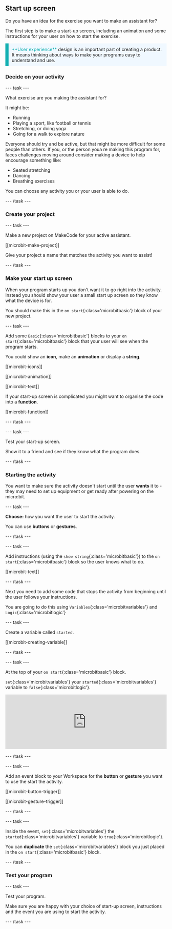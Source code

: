 ## Start up screen

Do you have an idea for the exercise you want to make an assistant for?

The first step is to make a start-up screen, including an animation and some instructions for your user on how to start the exercise. 

<p style="border-left: solid; border-width:10px; border-color: #0faeb0; background-color: aliceblue; padding: 10px;">
  <span style="color: #0faeb0">**User experience**</span> design is an important part of creating a product. It means thinking about ways to make your programs easy to understand and use.
</p>

### Decide on your activity

--- task ---

What exercise are you making the assistant for?

It might be:
+ Running
+ Playing a sport, like football or tennis
+ Stretching, or doing yoga
+ Going for a walk to explore nature

Everyone should try and be active, but that might be more difficult for some people than others. If you, or the person youa re making this program for, faces challenges moving around consider making a device to help encourage something like:

+ Seated stretching
+ Dancing
+ Breathing exercises

You can choose any activity you or your user is able to do.

--- /task ---

### Create your project

--- task ---

Make a new project on MakeCode for your active assistant. 

[[microbit-make-project]]

Give your project a name that matches the activity you want to assist!

--- /task ---

### Make your start up screen

When your program starts up you don't want it to go right into the activity. Instead you should show your user a small start up screen so they know what the device is for. 

You should make this in the `on start`{:class='microbitbasic'} block of your new project. 

--- task ---

Add some `Basic`{:class='microbitbasic'} blocks to your `on start`{:class='microbitbasic'} block that your user will see when the program starts.

You could show an **icon**, make an **animation** or display a **string**.

[[microbit-icons]]

[[microbit-animation]]

[[microbit-text]]

If your start-up screen is complicated you might want to organise the code into a **function**.

[[microbit-function]]

--- /task ---

--- task ---

Test your start-up screen. 

Show it to a friend and see if they know what the program does. 

--- /task ---

### Starting the activity

You want to make sure the activity doesn't start until the user **wants** it to - they may need to set up equipment or get ready after powering on the micro:bit. 

--- task ---

**Choose:** how you want the user to start the activity. 

You can use **buttons** or **gestures**.

--- /task ---

--- task ---

Add instructions (using the `show string`{:class='microbitbasic'}) to the `on start`{:class='microbitbasic'} block so the user knows what to do.

[[microbit-text]]

--- /task ---

Next you need to add some code that stops the activity from beginning until the user follows your instructions.

You are going to do this using `Variables`{:class='microbitvariables'} and `Logic`{:class='microbitlogic'}

--- task ---

Create a variable called `started`. 

[[microbit-creating-variable]]

--- /task ---

--- task ---

At the top of your `on start`{:class='microbitbasic'} block.

`set`{:class='microbitvariables'} your `started`{:class='microbitvariables'} variable to `false`{:class='microbitlogic'}. 

<div style="position:relative;height:calc(100px + 5em);width:100%;overflow:hidden;"><iframe style="position:relative;top:0;left:0;width:100%;height:100%;" src="https://makecode.microbit.org/---codeembed#pub:_2JCTrHLR8aos" allowfullscreen="allowfullscreen" frameborder="0" sandbox="allow-scripts allow-same-origin"></iframe></div>

--- /task ---

--- task ---

Add an event block to your Workspace for the **button** or **gesture** you want to use the start the activity.

[[microbit-button-trigger]]

[[microbit-gesture-trigger]]

--- /task ---

--- task ---

Inside the event, `set`{:class='microbitvariables'} the `started`{:class='microbitvariables'} variable to `true`{:class='microbitlogic'}.

You can **duplicate** the `set`{:class='microbitvariables'} block you just placed in the `on start`{:class='microbitbasic'} block. 

--- /task ---

### Test your program

--- task ---

Test your program. 

Make sure you are happy with your choice of start-up screen, instructions and the event you are using to start the activity.

--- /task ---
